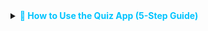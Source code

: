 <details>
  <summary><b style="color:#00C4FF;">🧠 How to Use the Quiz App (5-Step Guide)</b></summary>

1. 🔐 Enter Admin PIN: `QUIZMASTER2025`  
2. 📂 Upload a `.json` quiz file  
3. ▶️ Start the quiz  
4. 📝 Answer MCQ / True/False / Fill-in-the-blank  
5. ✅ Submit to view score and explanation
Explore the live app here: [Progress – Quiz App](https://devloperavi.github.io/PROGRESS/)
